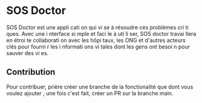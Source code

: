 # SOS Doctor

SOS Doctor est une appli cati on qui vi se à résoudre ces
problèmes cri ti ques. Avec une i nterface si mple et
faci le à uti li ser, SOS doctor travai llera en étroi te
collaborati on avec les hôpi taux, les ONG et d'autres
acteurs clés pour fourni r les i nformati ons vi tales dont
les gens ont besoi n pour sauver des vi es.

## Contribution

Pour contribuer, prière créer une branche de la fonctionalité que dont vous voulez ajouter , une fois c'est fait, créer un PR sur la branche main.
